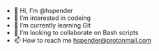 - 👋 Hi, I’m @hspender
- 👀 I’m interested in codeing
- 🌱 I’m currently learning Git
- 💞️ I’m looking to collaborate on Bash scripts
- 📫 How to reach me hspender@protonmail.com

<!---
hspender/hspender is a ✨ special ✨ repository because its `README.md` (this file) appears on your GitHub profile.
You can click the Preview link to take a look at your changes.
--->
